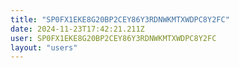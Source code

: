 ```yaml
---
title: "SP0FX1EKE8G20BP2CEY86Y3RDNWKMTXWDPC8Y2FC"
date: 2024-11-23T17:42:21.211Z
user: SP0FX1EKE8G20BP2CEY86Y3RDNWKMTXWDPC8Y2FC
layout: "users"
---
```

    